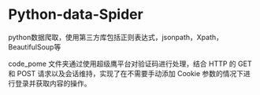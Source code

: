 # Python-data-Spider
python数据爬取，使用第三方库包括正则表达式，jsonpath，Xpath，BeautifulSoup等

code_pome 文件夹通过使用超级鹰平台对验证码进行处理，结合 HTTP 的 GET 和 POST 请求以及会话维持，实现了在不需要手动添加 Cookie 参数的情况下进行登录并获取内容的操作。
